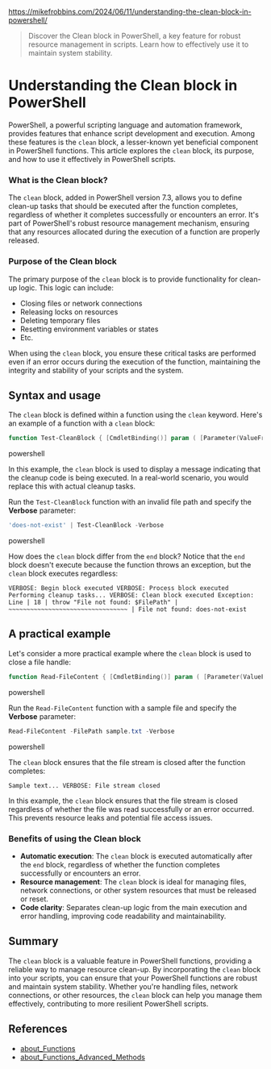 https://mikefrobbins.com/2024/06/11/understanding-the-clean-block-in-powershell/

> Discover the Clean block in PowerShell, a key feature for robust resource management in scripts. Learn how to effectively use it to maintain system stability.

# Understanding the Clean block in PowerShell
PowerShell, a powerful scripting language and automation framework, provides features that enhance script development and execution. Among these features is the `clean` block, a lesser-known yet beneficial component in PowerShell functions. This article explores the `clean` block, its purpose, and how to use it effectively in PowerShell scripts.

### What is the Clean block?[](https://mikefrobbins.com/2024/06/11/understanding-the-clean-block-in-powershell/#what-is-the-clean-block)

The `clean` block, added in PowerShell version 7.3, allows you to define clean-up tasks that should be executed after the function completes, regardless of whether it completes successfully or encounters an error. It's part of PowerShell's robust resource management mechanism, ensuring that any resources allocated during the execution of a function are properly released.

### Purpose of the Clean block[](https://mikefrobbins.com/2024/06/11/understanding-the-clean-block-in-powershell/#purpose-of-the-clean-block)

The primary purpose of the `clean` block is to provide functionality for clean-up logic. This logic can include:

-   Closing files or network connections
-   Releasing locks on resources
-   Deleting temporary files
-   Resetting environment variables or states
-   Etc.

When using the `clean` block, you ensure these critical tasks are performed even if an error occurs during the execution of the function, maintaining the integrity and stability of your scripts and the system.

## Syntax and usage[](https://mikefrobbins.com/2024/06/11/understanding-the-clean-block-in-powershell/#syntax-and-usage)

The `clean` block is defined within a function using the `clean` keyword. Here's an example of a function with a `clean` block:

```powershell
function Test-CleanBlock { [CmdletBinding()] param ( [Parameter(ValueFromPipeline)] [string]$FilePath ) BEGIN { # Initialization code Write-Verbose -Message 'Begin block executed' } PROCESS { # Main processing code Write-Verbose -Message 'Process block executed' if (-not (Test-Path -Path $FilePath -PathType Leaf)) { throw "File not found: $FilePath" } # Simulate some processing Write-Verbose -Message "Processing file: $FilePath" } END { # Finalization code Write-Verbose -Message 'End block executed' } CLEAN { # Cleanup code Write-Output 'Clean block executed' # Not displayed because the Clean block doesn't write to the success stream. Write-Host 'Performing cleanup tasks...' Write-Verbose -Message 'Clean block executed' # Perform cleanup tasks such as closing files, releasing resources, etc. } }
```

powershell

In this example, the `clean` block is used to display a message indicating that the cleanup code is being executed. In a real-world scenario, you would replace this with actual cleanup tasks.

Run the `Test-CleanBlock` function with an invalid file path and specify the **Verbose** parameter:

```powershell
'does-not-exist' | Test-CleanBlock -Verbose
```

powershell

How does the `clean` block differ from the `end` block? Notice that the `end` block doesn't execute because the function throws an exception, but the `clean` block executes regardless:

```fallback
VERBOSE: Begin block executed VERBOSE: Process block executed Performing cleanup tasks... VERBOSE: Clean block executed Exception: Line | 18 | throw "File not found: $FilePath" | ~~~~~~~~~~~~~~~~~~~~~~~~~~~~~~~~~ | File not found: does-not-exist
```

## A practical example[](https://mikefrobbins.com/2024/06/11/understanding-the-clean-block-in-powershell/#a-practical-example)

Let's consider a more practical example where the `clean` block is used to close a file handle:

```powershell
function Read-FileContent { [CmdletBinding()] param ( [Parameter(ValueFromPipeline)] [string]$FilePath ) BEGIN { $fileStream = $null } PROCESS { try { $fileStream = [System.IO.File]::OpenRead($FilePath) $reader = [System.IO.StreamReader]::new($fileStream) $content = $reader.ReadToEnd() Write-Output $content } catch { Write-Error -Message "Error reading file: $_" } } CLEAN { if ($fileStream) { $fileStream.Close() Write-Verbose -Message 'File stream closed' } } }
```

powershell

Run the `Read-FileContent` function with a sample file and specify the **Verbose** parameter:

```powershell
Read-FileContent -FilePath sample.txt -Verbose
```

powershell

The `clean` block ensures that the file stream is closed after the function completes:

```fallback
Sample text... VERBOSE: File stream closed
```

In this example, the `clean` block ensures that the file stream is closed regardless of whether the file was read successfully or an error occurred. This prevents resource leaks and potential file access issues.

### Benefits of using the Clean block[](https://mikefrobbins.com/2024/06/11/understanding-the-clean-block-in-powershell/#benefits-of-using-the-clean-block)

-   **Automatic execution**: The `clean` block is executed automatically after the `end` block, regardless of whether the function completes successfully or encounters an error.
-   **Resource management**: The `clean` block is ideal for managing files, network connections, or other system resources that must be released or reset.
-   **Code clarity**: Separates clean-up logic from the main execution and error handling, improving code readability and maintainability.

## Summary[](https://mikefrobbins.com/2024/06/11/understanding-the-clean-block-in-powershell/#summary)

The `clean` block is a valuable feature in PowerShell functions, providing a reliable way to manage resource clean-up. By incorporating the `clean` block into your scripts, you can ensure that your PowerShell functions are robust and maintain system stability. Whether you're handling files, network connections, or other resources, the `clean` block can help you manage them effectively, contributing to more resilient PowerShell scripts.

## References[](https://mikefrobbins.com/2024/06/11/understanding-the-clean-block-in-powershell/#references)

-   [about\_Functions](https://learn.microsoft.com/powershell/module/microsoft.powershell.core/about/about_functions)
-   [about\_Functions\_Advanced\_Methods](https://learn.microsoft.com/powershell/module/microsoft.powershell.core/about/about_functions_advanced_methods)
